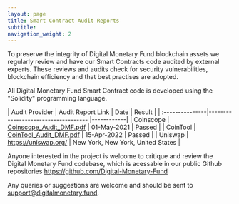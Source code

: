 ```yaml
---
layout: page
title: Smart Contract Audit Reports
subtitle: 
navigation_weight: 2
---
```


To preserve the integrity of Digital Monetary Fund blockchain assets we regularly review and have our Smart Contracts code audited by external experts. These reviews and audits check for security vulnerabilities, blockchain efficiency and that best practises  are adopted.

All Digital Monetary Fund Smart Contract code is developed using the "Solidity" programming language. <br />

| Audit Provider        | Audit Report Link                             | Date    | Result    |
| :---------------|------------------------------------ |------------|
| Coinscope     | <a href="https://www.digitalmonetary.fund/audits/Coinscope_Audit_DMF.pdf">Coinscope_Audit_DMF.pdf</a> | 01-May-2021 | Passed  |
| CoinTool     | <a href="https://www.digitalmonetary.fund/audits/CoinTool_Audit_DMF.pdf">CoinTool_Audit_DMF.pdf</a> | 15-Apr-2022 | Passed  |
| Uniswap         | <a href="https://uniswap.org/">https://uniswap.org/</a> | New York, New York, United States |



Anyone interested in the project is welcome to critique and review the Digital Monetary Fund codebase, which is acessable in our public Github repositories <a href="https://github.com/Digital-Monetary-Fund">https://github.com/Digital-Monetary-Fund</a>

Any queries or suggestions are welcome and should be sent to <a href="mailto: support@digitalmonetary.fund">support@digitalmonetary.fund</a>.

